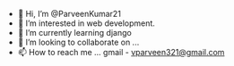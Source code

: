 - 👋 Hi, I’m @ParveenKumar21
- 👀 I’m interested in web development.
- 🌱 I’m currently learning django
- 💞️ I’m looking to collaborate on ...
- 📫 How to reach me ...
 gmail - vparveen321@gmail.com
<!---
ParveenKumar21/ParveenKumar21 is a ✨ special ✨ repository because its `README.md` (this file) appears on your GitHub profile.
You can click the Preview link to take a look at your changes.
--->
